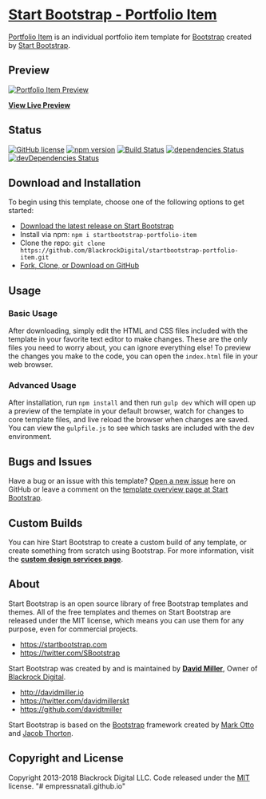 # [Start Bootstrap - Portfolio Item](https://startbootstrap.com/template-overviews/portfolio-item/)

[Portfolio Item](http://startbootstrap.com/template-overviews/portfolio-item/) is an individual portfolio item template for [Bootstrap](http://getbootstrap.com/) created by [Start Bootstrap](http://startbootstrap.com/).

## Preview

[![Portfolio Item Preview](https://startbootstrap.com/assets/img/templates/portfolio-item.jpg)](https://blackrockdigital.github.io/startbootstrap-portfolio-item/)

**[View Live Preview](https://blackrockdigital.github.io/startbootstrap-portfolio-item/)**

## Status

[![GitHub license](https://img.shields.io/badge/license-MIT-blue.svg)](https://raw.githubusercontent.com/BlackrockDigital/startbootstrap-portfolio-item/master/LICENSE)
[![npm version](https://img.shields.io/npm/v/startbootstrap-portfolio-item.svg)](https://www.npmjs.com/package/startbootstrap-portfolio-item)
[![Build Status](https://travis-ci.org/BlackrockDigital/startbootstrap-portfolio-item.svg?branch=master)](https://travis-ci.org/BlackrockDigital/startbootstrap-portfolio-item)
[![dependencies Status](https://david-dm.org/BlackrockDigital/startbootstrap-portfolio-item/status.svg)](https://david-dm.org/BlackrockDigital/startbootstrap-portfolio-item)
[![devDependencies Status](https://david-dm.org/BlackrockDigital/startbootstrap-portfolio-item/dev-status.svg)](https://david-dm.org/BlackrockDigital/startbootstrap-portfolio-item?type=dev)

## Download and Installation

To begin using this template, choose one of the following options to get started:
* [Download the latest release on Start Bootstrap](https://startbootstrap.com/template-overviews/portfolio-item/)
* Install via npm: `npm i startbootstrap-portfolio-item`
* Clone the repo: `git clone https://github.com/BlackrockDigital/startbootstrap-portfolio-item.git`
* [Fork, Clone, or Download on GitHub](https://github.com/BlackrockDigital/startbootstrap-portfolio-item)

## Usage

### Basic Usage

After downloading, simply edit the HTML and CSS files included with the template in your favorite text editor to make changes. These are the only files you need to worry about, you can ignore everything else! To preview the changes you make to the code, you can open the `index.html` file in your web browser.

### Advanced Usage

After installation, run `npm install` and then run `gulp dev` which will open up a preview of the template in your default browser, watch for changes to core template files, and live reload the browser when changes are saved. You can view the `gulpfile.js` to see which tasks are included with the dev environment.

## Bugs and Issues

Have a bug or an issue with this template? [Open a new issue](https://github.com/BlackrockDigital/startbootstrap-portfolio-item/issues) here on GitHub or leave a comment on the [template overview page at Start Bootstrap](http://startbootstrap.com/template-overviews/portfolio-item/).

## Custom Builds

You can hire Start Bootstrap to create a custom build of any template, or create something from scratch using Bootstrap. For more information, visit the **[custom design services page](https://startbootstrap.com/bootstrap-design-services/)**.

## About

Start Bootstrap is an open source library of free Bootstrap templates and themes. All of the free templates and themes on Start Bootstrap are released under the MIT license, which means you can use them for any purpose, even for commercial projects.

* https://startbootstrap.com
* https://twitter.com/SBootstrap

Start Bootstrap was created by and is maintained by **[David Miller](http://davidmiller.io/)**, Owner of [Blackrock Digital](http://blackrockdigital.io/).

* http://davidmiller.io
* https://twitter.com/davidmillerskt
* https://github.com/davidtmiller

Start Bootstrap is based on the [Bootstrap](http://getbootstrap.com/) framework created by [Mark Otto](https://twitter.com/mdo) and [Jacob Thorton](https://twitter.com/fat).

## Copyright and License

Copyright 2013-2018 Blackrock Digital LLC. Code released under the [MIT](https://github.com/BlackrockDigital/startbootstrap-portfolio-item/blob/gh-pages/LICENSE) license.
"# empressnatali.github.io" 
